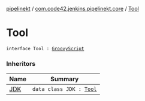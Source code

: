 [pipelinekt](../index.md) / [com.code42.jenkins.pipelinekt.core](index.md) / [Tool](./-tool.md)

# Tool

`interface Tool : `[`GroovyScript`](../com.code42.jenkins.pipelinekt.core.writer/-groovy-script/index.md)

### Inheritors

| Name | Summary |
|---|---|
| [JDK](../com.code42.jenkins.pipelinekt.internal.tools/-j-d-k/index.md) | `data class JDK : `[`Tool`](./-tool.md) |
